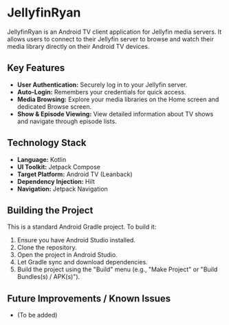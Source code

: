 # JellyfinRyan

JellyfinRyan is an Android TV client application for Jellyfin media servers. It allows users to connect to their Jellyfin server to browse and watch their media library directly on their Android TV devices.

## Key Features

*   **User Authentication:** Securely log in to your Jellyfin server.
*   **Auto-Login:** Remembers your credentials for quick access.
*   **Media Browsing:** Explore your media libraries on the Home screen and dedicated Browse screen.
*   **Show & Episode Viewing:** View detailed information about TV shows and navigate through episode lists.

## Technology Stack

*   **Language:** Kotlin
*   **UI Toolkit:** Jetpack Compose
*   **Target Platform:** Android TV (Leanback)
*   **Dependency Injection:** Hilt
*   **Navigation:** Jetpack Navigation

## Building the Project

This is a standard Android Gradle project. To build it:

1.  Ensure you have Android Studio installed.
2.  Clone the repository.
3.  Open the project in Android Studio.
4.  Let Gradle sync and download dependencies.
5.  Build the project using the "Build" menu (e.g., "Make Project" or "Build Bundles(s) / APK(s)").

## Future Improvements / Known Issues

*   (To be added)
